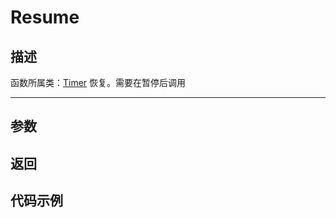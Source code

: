 # Resume
## 描述

函数所属类：[Timer](/Api/Class/Script/TimerNode.md)
恢复。需要在暂停后调用

-----------------------------------------------------------------------------------------
## 参数


## 返回

## 代码示例

```lua


```
